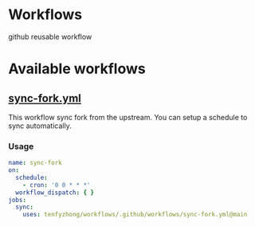 # Workflows
github reusable workflow

# Available workflows
## [sync-fork.yml](https://github.com/tenfyzhong/workflows/tree/main/.github/workflows/sync-fork.yml)
This workflow sync fork from the upstream. You can setup a schedule to sync automatically.
### Usage
```yaml
name: sync-fork
on:
  schedule:
    - cron: '0 0 * * *'
  workflow_dispatch: { }
jobs:
  sync:
    uses: tenfyzhong/workflows/.github/workflows/sync-fork.yml@main
```
